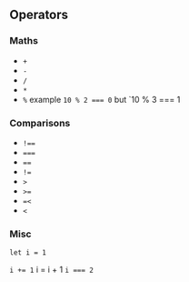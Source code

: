 ## Operators

### Maths

* `+`
* `-`
* `/`
* `*`
* `%` example `10 % 2 === 0` but `10 % 3 === 1

### Comparisons
* `!==`
* `===`
* `==`
* `!=`
* `>`
* `>=`
* `=<`
* `<`

### Misc

`let i = 1`

`i += 1`
i = i + 1
`i === 2`

